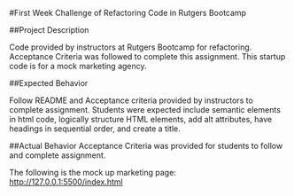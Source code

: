 #First Week Challenge of Refactoring Code in Rutgers Bootcamp

##Project Description

Code provided by instructors at Rutgers Bootcamp for refactoring. Acceptance Criteria was followed to complete this assignment.
This startup code is for a mock marketing agency.

##Expected Behavior

Follow README and Acceptance criteria provided by instructors to complete assignment. Students were expected include semantic elements
in html code, logically structure HTML elements, add alt attributes, have headings in sequential order, and create a title.

##Actual Behavior
Acceptance Criteria was provided for students to follow and complete assignment.

The following is the mock up marketing page:
http://127.0.0.1:5500/index.html
